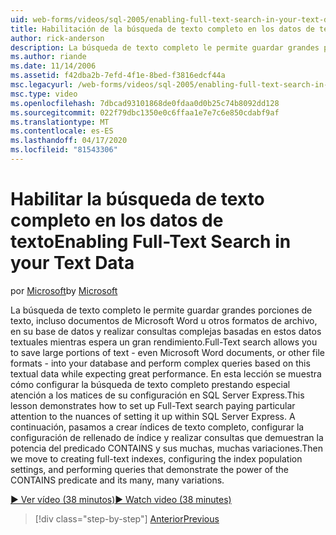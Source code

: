 ```yaml
---
uid: web-forms/videos/sql-2005/enabling-full-text-search-in-your-text-data
title: Habilitación de la búsqueda de texto completo en los datos de texto de texto Microsoft Docs
author: rick-anderson
description: La búsqueda de texto completo le permite guardar grandes porciones de texto - incluso documentos de Microsoft Word, u otros formatos de archivo - en su base de datos y realizar ...
ms.author: riande
ms.date: 11/14/2006
ms.assetid: f42dba2b-7efd-4f1e-8bed-f3816edcf44a
msc.legacyurl: /web-forms/videos/sql-2005/enabling-full-text-search-in-your-text-data
msc.type: video
ms.openlocfilehash: 7dbcad93101868de0fdaa0d0b25c74b8092dd128
ms.sourcegitcommit: 022f79dbc1350e0c6ffaa1e7e7c6e850cdabf9af
ms.translationtype: MT
ms.contentlocale: es-ES
ms.lasthandoff: 04/17/2020
ms.locfileid: "81543306"
---
```

# <a name="enabling-full-text-search-in-your-text-data"></a><span data-ttu-id="99257-103">Habilitar la búsqueda de texto completo en los datos de texto</span><span class="sxs-lookup"><span data-stu-id="99257-103">Enabling Full-Text Search in your Text Data</span></span>

<span data-ttu-id="99257-104">por [Microsoft](https://github.com/microsoft)</span><span class="sxs-lookup"><span data-stu-id="99257-104">by [Microsoft](https://github.com/microsoft)</span></span>

<span data-ttu-id="99257-105">La búsqueda de texto completo le permite guardar grandes porciones de texto, incluso documentos de Microsoft Word u otros formatos de archivo, en su base de datos y realizar consultas complejas basadas en estos datos textuales mientras espera un gran rendimiento.</span><span class="sxs-lookup"><span data-stu-id="99257-105">Full-Text search allows you to save large portions of text - even Microsoft Word documents, or other file formats - into your database and perform complex queries based on this textual data while expecting great performance.</span></span> <span data-ttu-id="99257-106">En esta lección se muestra cómo configurar la búsqueda de texto completo prestando especial atención a los matices de su configuración en SQL Server Express.</span><span class="sxs-lookup"><span data-stu-id="99257-106">This lesson demonstrates how to set up Full-Text search paying particular attention to the nuances of setting it up within SQL Server Express.</span></span> <span data-ttu-id="99257-107">A continuación, pasamos a crear índices de texto completo, configurar la configuración de rellenado de índice y realizar consultas que demuestran la potencia del predicado CONTAINS y sus muchas, muchas variaciones.</span><span class="sxs-lookup"><span data-stu-id="99257-107">Then we move to creating full-text indexes, configuring the index population settings, and performing queries that demonstrate the power of the CONTAINS predicate and its many, many variations.</span></span>

[<span data-ttu-id="99257-108">&#9654; Ver vídeo (38 minutos)</span><span class="sxs-lookup"><span data-stu-id="99257-108">&#9654; Watch video (38 minutes)</span></span>](https://channel9.msdn.com/Blogs/ASP-NET-Site-Videos/enabling-full-text-search-in-your-text-data)

> [!div class="step-by-step"]
> [<span data-ttu-id="99257-109">Anterior</span><span class="sxs-lookup"><span data-stu-id="99257-109">Previous</span></span>](creating-and-using-stored-procedures.md)
